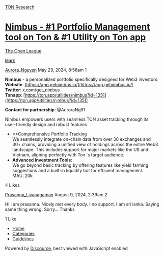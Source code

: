 [TON Research](/)

# [Nimbus - #1 Portfolio Management tool on Ton & #1 Utility on Ton app](/t/nimbus-1-portfolio-management-tool-on-ton-1-utility-on-ton-app/19381)

[The Open League](/c/the-open-league/56) 

[learn](https://tonresear.ch/tag/learn)

    

[Aurora\_Nguyen](https://tonresear.ch/u/Aurora_Nguyen)  May 29, 2024, 8:56am  1

**Nimbus** - a personalized portfolio specifically designed for Web3 investors.  
**Website**: [https://app.getnimbus.io/](https://app.getnimbus.io/)  
**Twitter**: [x.com/get\_nimbus](https://x.com/get_nimbus)  
**Tonapp**: [https://ton.app/utilities/nimbus?id=1351](https://ton.app/utilities/nimbus?id=1351)

**Contact for partnership**: @AuroraNg91

Nimbus empowers users with seamless TON asset tracking through its user-friendly design and robust features

*   \*\*Comprehensive Portfolio Tracking  
    We seamlessly integrate on-chain data from over 30 exchanges and 30+ chains, providing a unified view of holdings across the entire Web3 landscape. This includes support for major markets like the US and Vietnam, aligning perfectly with Ton 's target audience.
*   **Advanced Investment Tools:**  
    We go beyond basic tracking by offering features like yield farming suggestions and a built-in liquidity bot for efficient management.  
    MAU: 20k

  4 Likes

[Prasanna\_Liyanagamag](https://tonresear.ch/u/Prasanna_Liyanagamag) August 9, 2024, 2:39am  2

Hi i am prasanna. Nicely met every body. I no support. I am sri lanka. Saying same thing wrong. Sorry… Thanks

  1 Like

*   [Home](/)
*   [Categories](/categories)
*   [Guidelines](/guidelines)

Powered by [Discourse](https://www.discourse.org), best viewed with JavaScript enabled